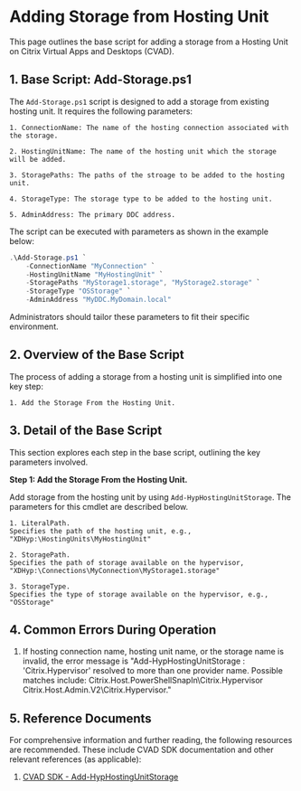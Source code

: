 # Adding Storage from Hosting Unit

This page outlines the base script for adding a storage from a Hosting Unit on Citrix Virtual Apps and Desktops (CVAD). 



## 1. Base Script: Add-Storage.ps1

The `Add-Storage.ps1` script is designed to add a storage from existing hosting unit. It requires the following parameters:

    1. ConnectionName: The name of the hosting connection associated with the storage.
    
    2. HostingUnitName: The name of the hosting unit which the storage will be added.
    
    3. StoragePaths: The paths of the stroage to be added to the hosting unit.
    
    4. StorageType: The storage type to be added to the hosting unit.
    
    5. AdminAddress: The primary DDC address.

The script can be executed with parameters as shown in the example below:

```powershell
.\Add-Storage.ps1 `
    -ConnectionName "MyConnection" `
    -HostingUnitName "MyHostingUnit" `
    -StoragePaths "MyStorage1.storage", "MyStorage2.storage" `
    -StorageType "OSStorage" `
    -AdminAddress "MyDDC.MyDomain.local"
```

Administrators should tailor these parameters to fit their specific environment.



## 2. Overview of the Base Script

The process of adding a storage from a hosting unit is simplified into one key step:

    1. Add the Storage From the Hosting Unit.



## 3. Detail of the Base Script

This section explores each step in the base script, outlining the key parameters involved.

**Step 1: Add the Storage From the Hosting Unit.**

Add storage from the hosting unit by using ``Add-HypHostingUnitStorage``. The parameters for this cmdlet are described below.

    1. LiteralPath.
    Specifies the path of the hosting unit, e.g., "XDHyp:\HostingUnits\MyHostingUnit"

    2. StoragePath.
    Specifies the path of storage available on the hypervisor, "XDHyp:\Connections\MyConnection\MyStorage1.storage"

    3. StorageType.
    Specifies the type of storage available on the hypervisor, e.g., "OSStorage"
    
    

## 4. Common Errors During Operation

1. If hosting connection name, hosting unit name, or the storage name is invalid, the error message is "Add-HypHostingUnitStorage : 'Citrix.Hypervisor' resolved to more than one provider name. Possible matches include: Citrix.Host.PowerShellSnapIn\Citrix.Hypervisor Citrix.Host.Admin.V2\Citrix.Hypervisor."



## 5. Reference Documents

For comprehensive information and further reading, the following resources are recommended. These include CVAD SDK documentation and other relevant references (as applicable):

1. [CVAD SDK - Add-HypHostingUnitStorage](https://developer-docs.citrix.com/en-us/citrix-virtual-apps-desktops-sdk/current-release/HostService/Add-HypHostingUnitStorage.html)


